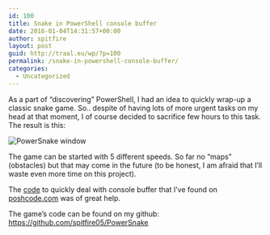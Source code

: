 ```yaml
---
id: 100
title: Snake in PowerShell console buffer
date: 2016-01-04T14:31:57+00:00
author: spitfire
layout: post
guid: http://traal.eu/wp/?p=100
permalink: /snake-in-powershell-console-buffer/
categories:
  - Uncategorized
---
```

As a part of &#8220;discovering&#8221; PowerShell, I had an idea to quickly wrap-up a classic snake game. So.. despite of having lots of more urgent tasks on my head at that moment, I of course decided to sacrifice few hours to this task. The result is this:

![PowerSnake window](http://traal.eu/wp/wp-content/uploads/2016/01/powersnake1.jpg)

The game can be started with 5 different speeds. So far no &#8220;maps&#8221; (obstacles) but that may come in the future (to be honest, I am afraid that I&#8217;ll waste even more time on this project).

The [code](http://poshcode.org/2898) to quickly deal with console buffer that I&#8217;ve found on [poshcode.com](http://poshcode.com) was of great help.

The game&#8217;s code can be found on my github: <https://github.com/spitfire05/PowerSnake>